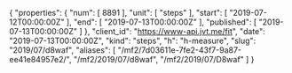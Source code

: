 {
  "properties": {
    "num": [
      8891
    ],
    "unit": [
      "steps"
    ],
    "start": [
      "2019-07-12T00:00:00Z"
    ],
    "end": [
      "2019-07-13T00:00:00Z"
    ],
    "published": [
      "2019-07-13T00:00:00Z"
    ]
  },
  "client_id": "https://www-api.jvt.me/fit",
  "date": "2019-07-13T00:00:00Z",
  "kind": "steps",
  "h": "h-measure",
  "slug": "2019/07/d8waf",
  "aliases": [
    "/mf2/7d03611e-7fe2-43f7-9a87-ee41e84957e2/",
    "/mf2/2019/07/d8waf",
    "/mf2/2019/07/D8waf"
  ]
}
